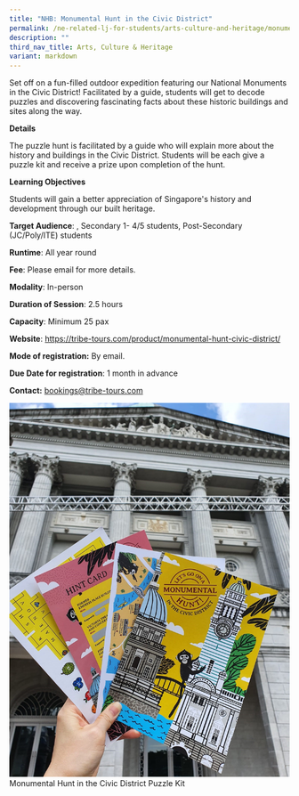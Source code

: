 ```yaml
---
title: "NHB: Monumental Hunt in the Civic District"
permalink: /ne-related-lj-for-students/arts-culture-and-heritage/monumental-hunt-in-the-civic-district-nhb/
description: ""
third_nav_title: Arts, Culture & Heritage
variant: markdown
---
```

Set off on a fun-filled outdoor expedition featuring our National Monuments in the Civic District! Facilitated by a guide, students will get to decode puzzles and discovering fascinating facts about these historic buildings and sites along the way.

**Details**

The puzzle hunt is facilitated by a guide who will explain more about the history and buildings in the Civic District. Students will be each give a puzzle kit and receive a prize upon completion of the hunt.

**Learning Objectives**

Students will gain a better appreciation of Singapore's history and development through our built heritage.
		
**Target Audience**: , Secondary 1- 4/5 students, Post-Secondary (JC/Poly/ITE) students

**Runtime**: All year round		

**Fee**: Please email for more details.		

**Modality**: In-person
		
**Duration of Session**: 2.5 hours 			

**Capacity**: Minimum 25 pax

**Website**: https://tribe-tours.com/product/monumental-hunt-civic-district/

**Mode of registration:**  By email.		

**Due Date for registration**: 1 month in advance 		
		
**Contact:** bookings@tribe-tours.com

![](/images/monumental%20hunt%20in%20the%20civic%20district.jpg)
Monumental Hunt in the Civic District Puzzle Kit